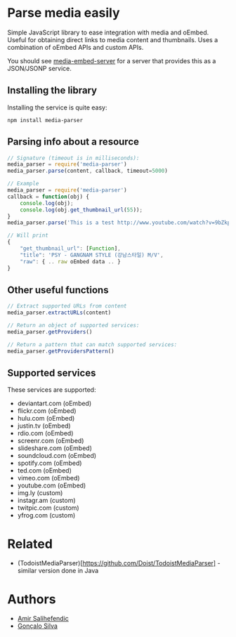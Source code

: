 # Parse media easily
Simple JavaScript library to ease integration with media and oEmbed. Useful for obtaining direct links to media content and thumbnails. Uses a combination of oEmbed APIs and custom APIs.

You should see [media-embed-server](https://github.com/Doist/media-embed-server) for a server that provides this as a JSON/JSONP service.


## Installing the library
Installing the service is quite easy:
    
    npm install media-parser


## Parsing info about a resource

```js
// Signature (timeout is in milliseconds):
media_parser = require('media-parser')
media_parser.parse(content, callback, timeout=5000)
```

```js
// Example
media_parser = require('media-parser')
callback = function(obj) { 
    console.log(obj); 
    console.log(obj.get_thumbnail_url(55)); 
}
media_parser.parse('This is a test http://www.youtube.com/watch?v=9bZkp7q19f0', callback)

// Will print
{ 
    "get_thumbnail_url": [Function],
    "title": 'PSY - GANGNAM STYLE (강남스타일) M/V',
    "raw": { .. raw oEmbed data .. }
}
```


## Other useful functions

```js
// Extract supported URLs from content
media_parser.extractURLs(content)
```

```js
// Return an object of supported services:
media_parser.getProviders()
```

```js
// Return a pattern that can match supported services:
media_parser.getProvidersPattern()
```
    
## Supported services
These services are supported:

- deviantart.com (oEmbed)
- flickr.com (oEmbed)
- hulu.com (oEmbed)
- justin.tv (oEmbed)
- rdio.com  (oEmbed)
- screenr.com  (oEmbed)
- slideshare.com (oEmbed)
- soundcloud.com (oEmbed)
- spotify.com (oEmbed)
- ted.com (oEmbed)
- vimeo.com (oEmbed)
- youtube.com (oEmbed)
- img.ly (custom)
- instagr.am (custom)
- twitpic.com (custom)
- yfrog.com (custom)


Related
=======
* (TodoistMediaParser)[https://github.com/Doist/TodoistMediaParser] - similar version done in Java


Authors
=======
* [Amir Salihefendic](https://github.com/amix)
* [Gonçalo Silva](https://github.com/goncalossilva)
